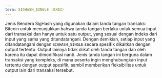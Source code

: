 ```yaml
---
term: SIGHASH_SINGLE (0X03)
---
```


Jenis Bendera SigHash yang digunakan dalam tanda tangan transaksi Bitcoin untuk menunjukkan bahwa tanda tangan berlaku untuk semua input dari transaksi dan hanya untuk satu output, yang sesuai dengan indeks dari input yang sama yang ditandatangani. Dengan demikian, setiap input yang ditandatangani dengan `SIGHASH_SINGLE` secara spesifik dikaitkan dengan output tertentu. Output lainnya tidak diikat oleh tanda tangan dan oleh karena itu dapat dimodifikasi nanti. Jenis tanda tangan ini berguna dalam transaksi yang kompleks, di mana peserta ingin menghubungkan input tertentu dengan output spesifik, sambil memberikan fleksibilitas untuk output lain dari transaksi tersebut.
